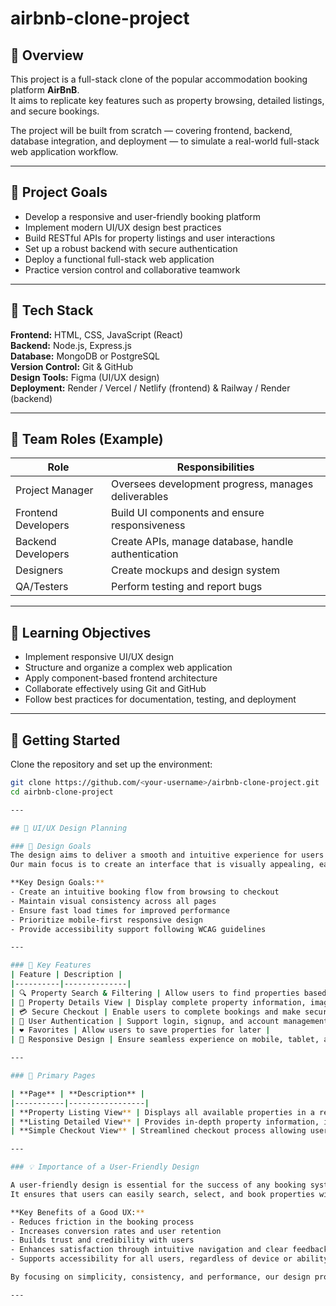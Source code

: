# airbnb-clone-project

## 📖 Overview
This project is a full-stack clone of the popular accommodation booking platform **AirBnB**.  
It aims to replicate key features such as property browsing, detailed listings, and secure bookings.  

The project will be built from scratch — covering frontend, backend, database integration, and deployment — to simulate a real-world full-stack web application workflow.

---

## 🎯 Project Goals
- Develop a responsive and user-friendly booking platform  
- Implement modern UI/UX design best practices  
- Build RESTful APIs for property listings and user interactions  
- Set up a robust backend with secure authentication  
- Deploy a functional full-stack web application  
- Practice version control and collaborative teamwork  

---

## 🧰 Tech Stack
**Frontend:** HTML, CSS, JavaScript (React)  
**Backend:** Node.js, Express.js  
**Database:** MongoDB or PostgreSQL  
**Version Control:** Git & GitHub  
**Design Tools:** Figma (UI/UX design)  
**Deployment:** Render / Vercel / Netlify (frontend) & Railway / Render (backend)

---

## 👥 Team Roles (Example)
| Role | Responsibilities |
|------|------------------|
| Project Manager | Oversees development progress, manages deliverables |
| Frontend Developers | Build UI components and ensure responsiveness |
| Backend Developers | Create APIs, manage database, handle authentication |
| Designers | Create mockups and design system |
| QA/Testers | Perform testing and report bugs |

---

## 🧪 Learning Objectives
- Implement responsive UI/UX design  
- Structure and organize a complex web application  
- Apply component-based frontend architecture  
- Collaborate effectively using Git and GitHub  
- Follow best practices for documentation, testing, and deployment

---

## 🚀 Getting Started
Clone the repository and set up the environment:
```bash
git clone https://github.com/<your-username>/airbnb-clone-project.git
cd airbnb-clone-project

---

## 🎨 UI/UX Design Planning

### 🧭 Design Goals
The design aims to deliver a smooth and intuitive experience for users seeking accommodations.  
Our main focus is to create an interface that is visually appealing, easy to navigate, and consistent across all devices.

**Key Design Goals:**
- Create an intuitive booking flow from browsing to checkout  
- Maintain visual consistency across all pages  
- Ensure fast load times for improved performance  
- Prioritize mobile-first responsive design  
- Provide accessibility support following WCAG guidelines  

---

### 🌟 Key Features
| Feature | Description |
|----------|--------------|
| 🔍 Property Search & Filtering | Allow users to find properties based on location, date, and price range |
| 🏡 Property Details View | Display complete property information, images, and amenities |
| 💳 Secure Checkout | Enable users to complete bookings and make secure payments |
| 👤 User Authentication | Support login, signup, and account management |
| ❤️ Favorites | Allow users to save properties for later |
| 📱 Responsive Design | Ensure seamless experience on mobile, tablet, and desktop |

---

### 🧩 Primary Pages

| **Page** | **Description** |
|-----------|-----------------|
| **Property Listing View** | Displays all available properties in a responsive grid layout. Users can filter results by location, date, and price range. |
| **Listing Detailed View** | Provides in-depth property information, including high-quality images, amenities, reviews, and a booking button. |
| **Simple Checkout View** | Streamlined checkout process allowing users to confirm booking details and make secure payments. |

---

### 💡 Importance of a User-Friendly Design

A user-friendly design is essential for the success of any booking system.  
It ensures that users can easily search, select, and book properties without confusion or unnecessary steps.  

**Key Benefits of a Good UX:**
- Reduces friction in the booking process  
- Increases conversion rates and user retention  
- Builds trust and credibility with users  
- Enhances satisfaction through intuitive navigation and clear feedback  
- Supports accessibility for all users, regardless of device or ability  

By focusing on simplicity, consistency, and performance, our design promotes an engaging and efficient booking experience.

---

